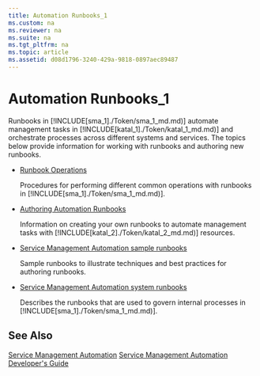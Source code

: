 ```yaml
---
title: Automation Runbooks_1
ms.custom: na
ms.reviewer: na
ms.suite: na
ms.tgt_pltfrm: na
ms.topic: article
ms.assetid: d08d1796-3240-429a-9818-0897aec89487
---
```

# Automation Runbooks_1
Runbooks in [!INCLUDE[sma_1]./Token/sma_1_md.md)] automate management tasks in [!INCLUDE[katal_1]./Token/katal_1_md.md)] and orchestrate processes across different systems and services. The topics below provide information for working with runbooks and authoring new runbooks.

-   [Runbook Operations](./Runbook-Operations.md)

    Procedures for performing different common operations with runbooks in [!INCLUDE[sma_1]./Token/sma_1_md.md)].

-   [Authoring Automation Runbooks](./Authoring-Automation-Runbooks.md)

    Information on creating your own runbooks to automate management tasks with [!INCLUDE[katal_2]./Token/katal_2_md.md)] resources.

-   [Service Management Automation sample runbooks](./Service-Management-Automation-sample-runbooks.md)

    Sample runbooks to illustrate techniques and best practices for authoring runbooks.

-   [Service Management Automation system runbooks](./Service-Management-Automation-system-runbooks.md)

    Describes the runbooks that are used to govern internal processes in [!INCLUDE[sma_1]./Token/sma_1_md.md)].

## See Also
[Service Management Automation](./Service-Management-Automation.md)
[Service Management Automation Developer's Guide](http://go.microsoft.com/fwlink/?LinkId=398741)



